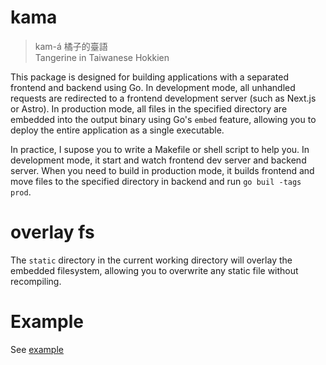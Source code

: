 # kama

> kam-á 橘子的臺語  
> Tangerine in Taiwanese Hokkien

This package is designed for building applications with a separated frontend and backend using Go.
In development mode, all unhandled requests are redirected to a frontend development server (such as Next.js or Astro).
In production mode, all files in the specified directory are embedded into the output binary using Go's `embed` feature, allowing you to deploy the entire application as a single executable.

In practice, I supose you to write a Makefile or shell script to help you. In development mode, it start and watch frontend dev server and backend server. When you need to build in production mode, it builds frontend and move files to the specified directory in backend and run `go buil -tags prod`.

# overlay fs

The `static` directory in the current working directory will overlay the embedded filesystem, allowing you to overwrite any static file without recompiling.

# Example

See [example](./example/README.md)
